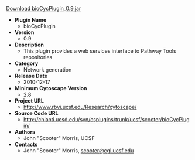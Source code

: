 <a href="bioCycPlugin_0.9.jar">Download bioCycPlugin_0.9.jar</a>

* __Plugin Name__
  * bioCycPlugin
* __Version__
  * 0.9
* __Description__
  * This plugin provides a web services interface to Pathway Tools repositories
* __Category__
  * Network generation
* __Release Date__
  * 2010-12-17
* __Minimum Cytoscape Version__
  * 2.8
* __Project URL__
  * http://www.rbvi.ucsf.edu/Research/cytoscape/
* __Source Code URL__
  * http://chianti.ucsd.edu/svn/csplugins/trunk/ucsf/scooter/bioCycPlugin/
* __Authors__
  * John "Scooter" Morris, UCSF
* __Contacts__
  * John \"Scooter\" Morris, scooter@cgl.ucsf.edu
